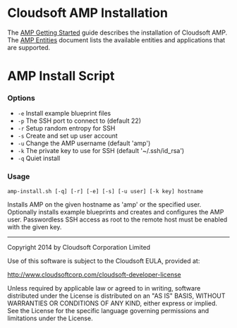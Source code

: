 Cloudsoft AMP Installation
==========================

The [AMP Getting Started](https://s3-eu-west-1.amazonaws.com/cloudsoft-amp/AMPGettingStarted+2.0.0-M1.pdf)
guide describes the installation of Cloudsoft AMP. The 
[AMP Entities](https://s3-eu-west-1.amazonaws.com/cloudsoft-amp/AMP+Entities+2014-04-09.pdf)
document lists the available entities and applications that are supported.

# AMP Install Script

### Options

* `-e` Install example blueprint files
* `-p` The SSH port to connect to (default 22)
* `-r` Setup random entropy for SSH
* `-s` Create and set up user account
* `-u` Change the AMP username (default 'amp')
* `-k` The private key to use for SSH (default '~/.ssh/id_rsa')
* `-q` Quiet install

### Usage

`amp-install.sh [-q] [-r] [-e] [-s] [-u user] [-k key] hostname`

Installs AMP on the given hostname as 'amp' or the specified
user. Optionally installs example blueprints and creates and
configures the AMP user. Passwordless SSH access as root to
the remote host must be enabled with the given key.

----
Copyright 2014 by Cloudsoft Corporation Limited

Use of this software is subject to the Cloudsoft EULA, provided at:

  http://www.cloudsoftcorp.com/cloudsoft-developer-license

Unless required by applicable law or agreed to in writing, software
distributed under the License is distributed on an "AS IS" BASIS, WITHOUT
WARRANTIES OR CONDITIONS OF ANY KIND, either express or implied. See the
License for the specific language governing permissions and limitations
under the License.
